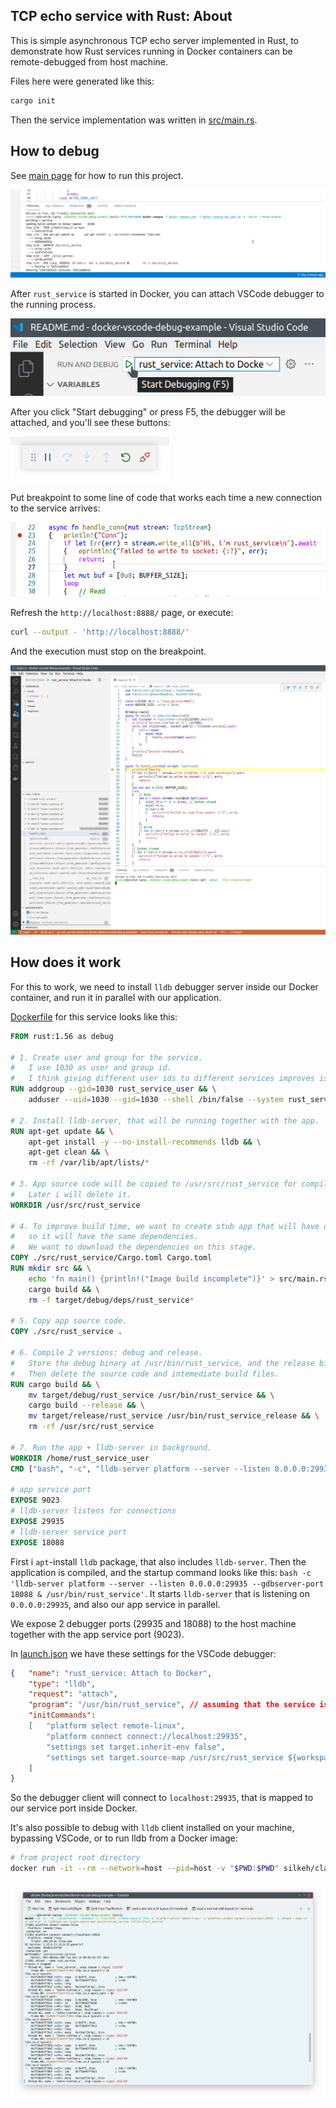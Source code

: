 ## TCP echo service with Rust: About

This is simple asynchronous TCP echo server implemented in Rust, to demonstrate how Rust services running in Docker containers can be remote-debugged from host machine.

Files here were generated like this:

```bash
cargo init
```

Then the service implementation was written in [src/main.rs](./src/main.rs).

## How to debug

See [main page](../../README.md) for how to run this project.

![image: docker-compose](../../readme-assets/docker-compose-up-dev.png)

After `rust_service` is started in Docker, you can attach VSCode debugger to the running process.

![image: F5](../../readme-assets/rust_service-f5.png)

After you click "Start debugging" or press F5, the debugger will be attached, and you'll see these buttons:

![image: F5 started](../../readme-assets/f5.png)

Put breakpoint to some line of code that works each time a new connection to the service arrives:

![image: breakpoint](../../readme-assets/rust_service-breakpoint.png)

Refresh the `http://localhost:8888/` page, or execute:

```bash
curl --output - 'http://localhost:8888/'
```

And the execution must stop on the breakpoint.

![image: breakpoint](../../readme-assets/rust_service-breakpoint-hit.png)

## How does it work

For this to work, we need to install `lldb` debugger server inside our Docker container, and run it in parallel with our application.

[Dockerfile](../../infra/rust_service/Dockerfile) for this service looks like this:

```dockerfile
FROM rust:1.56 as debug

# 1. Create user and group for the service.
#	I use 1030 as user and group id.
#	I think giving different user ids to different services improves isolation.
RUN addgroup --gid=1030 rust_service_user && \
	adduser --uid=1030 --gid=1030 --shell /bin/false --system rust_service_user

# 2. Install lldb-server, that will be running together with the app.
RUN apt-get update && \
	apt-get install -y --no-install-recommends lldb && \
	apt-get clean && \
	rm -rf /var/lib/apt/lists/*

# 3. App source code will be copied to /usr/src/rust_service for compilation.
#	Later i will delete it.
WORKDIR /usr/src/rust_service

# 4. To improve build time, we want to create stub app that will have our Cargo.toml file,
#	so it will have the same dependencies.
#	We want to download the dependencies on this stage.
COPY ./src/rust_service/Cargo.toml Cargo.toml
RUN mkdir src && \
	echo 'fn main() {println!("Image build incomplete")}' > src/main.rs && \
	cargo build && \
	rm -f target/debug/deps/rust_service*

# 5. Copy app source code.
COPY ./src/rust_service .

# 6. Compile 2 versions: debug and release.
#	Store the debug binary at /usr/bin/rust_service, and the release binary at /usr/bin/rust_service_release.
#	Then delete the source code and intemediate build files.
RUN cargo build && \
	mv target/debug/rust_service /usr/bin/rust_service && \
	cargo build --release && \
	mv target/release/rust_service /usr/bin/rust_service_release && \
	rm -rf /usr/src/rust_service

# 7. Run the app + lldb-server in background.
WORKDIR /home/rust_service_user
CMD ["bash", "-c", "lldb-server platform --server --listen 0.0.0.0:29935 --gdbserver-port 18088 & /usr/bin/rust_service"]

# app service port
EXPOSE 9023
# lldb-server listens for connections
EXPOSE 29935
# lldb-server service port
EXPOSE 18088
```

First i `apt`-install `lldb` package, that also includes `lldb-server`.
Then the application is compiled, and the startup command looks like this: `bash -c 'lldb-server platform --server --listen 0.0.0.0:29935 --gdbserver-port 18088 & /usr/bin/rust_service'`.
It starts `lldb-server` that is listening on `0.0.0.0:29935`, and also our app service in parallel.

We expose 2 debugger ports (29935 and 18088) to the host machine together with the app service port (9023).

In [launch.json](../../.vscode/launch.json) we have these settings for the VSCode debugger:

```json
{	"name": "rust_service: Attach to Docker",
	"type": "lldb",
	"request": "attach",
	"program": "/usr/bin/rust_service", // assuming that the service is running under this name in the container
	"initCommands":
	[	"platform select remote-linux",
		"platform connect connect://localhost:29935",
		"settings set target.inherit-env false",
		"settings set target.source-map /usr/src/rust_service ${workspaceFolder}/src/rust_service"
	]
}
```

So the debugger client will connect to `localhost:29935`, that is mapped to our service port inside Docker.

It's also possible to debug with `lldb` client installed on your machine, bypassing VSCode, or to run lldb from a Docker image:

```bash
# from project root directory
docker run -it --rm --network=host --pid=host -v "$PWD:$PWD" silkeh/clang:12 lldb -o 'platform select remote-linux' -o 'platform connect connect://localhost:29935' -o 'attach --name rust_service' -o "settings set target.source-map /usr/src/rust_service $PWD/src/rust_service"
```

![image: lldb cli](../../readme-assets/rust_service_lldb_cli.png)
